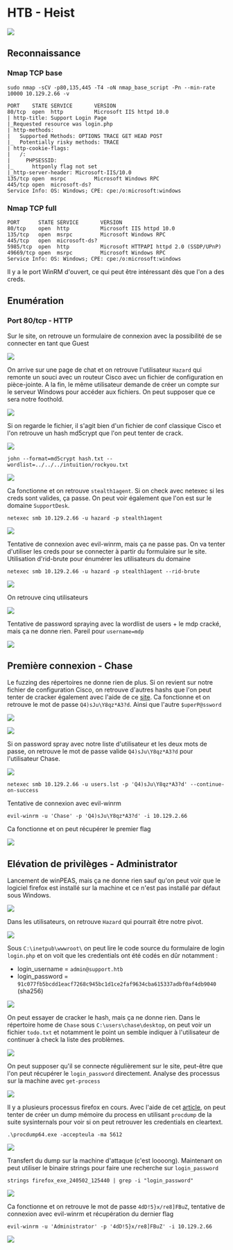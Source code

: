 # HTB - Heist

![](img/card.png)

## Reconnaissance

### Nmap TCP base

```
sudo nmap -sCV -p80,135,445 -T4 -oN nmap_base_script -Pn --min-rate 10000 10.129.2.66 -v

PORT    STATE SERVICE       VERSION
80/tcp  open  http          Microsoft IIS httpd 10.0
| http-title: Support Login Page
|_Requested resource was login.php
| http-methods:
|   Supported Methods: OPTIONS TRACE GET HEAD POST
|_  Potentially risky methods: TRACE
| http-cookie-flags:
|   /:
|     PHPSESSID:
|_      httponly flag not set
|_http-server-header: Microsoft-IIS/10.0
135/tcp open  msrpc         Microsoft Windows RPC
445/tcp open  microsoft-ds?
Service Info: OS: Windows; CPE: cpe:/o:microsoft:windows
```

### Nmap TCP full

```
PORT      STATE SERVICE       VERSION
80/tcp    open  http          Microsoft IIS httpd 10.0
135/tcp   open  msrpc         Microsoft Windows RPC
445/tcp   open  microsoft-ds?
5985/tcp  open  http          Microsoft HTTPAPI httpd 2.0 (SSDP/UPnP)
49669/tcp open  msrpc         Microsoft Windows RPC
Service Info: OS: Windows; CPE: cpe:/o:microsoft:windows
```

Il y a le port WinRM d'ouvert, ce qui peut être intéressant dès que l'on a des creds.

## Enumération

### Port 80/tcp - HTTP

Sur le site, on retrouve un formulaire de connexion avec la possibilité de se connecter en tant que Guest

![](img/80-login.png)

On arrive sur une page de chat et on retrouve l'utilisateur `Hazard` qui remonte un souci avec un routeur Cisco avec un fichier de configuration en pièce-jointe. A la fin, le même utilisateur demande de créer un compte sur le serveur Windows pour accéder aux fichiers. On peut supposer que ce sera notre foothold.

![](img/80-chat.png)

Si on regarde le fichier, il s'agit bien d'un fichier de conf classique Cisco et l'on retrouve un hash md5crypt que l'on peut tenter de crack.

![](img/80-conf-cisco.png)

`john --format=md5crypt hash.txt --wordlist=../../../intuition/rockyou.txt`

![](img/crack-md5crypthash.png)

Ca fonctionne et on retrouve `stealth1agent`. Si on check avec netexec si les creds sont valides, ça passe. On peut voir également que l'on est sur le domaine `SupportDesk`.

`netexec smb 10.129.2.66 -u hazard -p stealth1agent`

![](img/netexec-valid-account.png)

Tentative de connexion avec evil-winrm, mais ça ne passe pas. On va tenter d'utiliser les creds pour se connecter à partir du formulaire sur le site. Utilisation d'rid-brute pour énumérer les utilisateurs du domaine

`netexec smb 10.129.2.66 -u hazard -p stealth1agent --rid-brute`

![](img/netexec-rid-brute.png)

On retrouve cinq utilisateurs

![](img/netexec-userslist.png)

Tentative de password spraying avec la wordlist de users + le mdp cracké, mais ça ne donne rien. Pareil pour `username=mdp`

![](img/netexec-fail.png)

## Première connexion - Chase

Le fuzzing des répertoires ne donne rien de plus. Si on revient sur notre fichier de configuration Cisco, on retrouve d'autres hashs que l'on peut tenter de cracker également avec l'aide de ce [site](https://www.firewall.cx/cisco/cisco-routers/cisco-type7-password-crack.html). Ca fonctionne et on retrouve le mot de passe `Q4)sJu\Y8qz*A3?d`. Ainsi que l'autre `$uperP@ssword`

![](img/crack-hash7-cisco.png)

![](img/crack-hash7-cisco-other.png)

Si on password spray avec notre liste d'utilisateur et les deux mots de passe, on retrouve le mot de passe valide `Q4)sJu\Y8qz*A3?d` pour l'utilisateur Chase.

![](img/netexec-passspray.png)

`netexec smb 10.129.2.66 -u users.lst -p 'Q4)sJu\Y8qz*A3?d' --continue-on-success`

Tentative de connexion avec evil-winrm

`evil-winrm -u 'Chase' -p 'Q4)sJu\Y8qz*A3?d' -i 10.129.2.66`

Ca fonctionne et on peut récupérer le premier flag

![](img/userflag.png)

## Elévation de privilèges - Administrator

Lancement de winPEAS, mais ça ne donne rien sauf qu'on peut voir que le logiciel firefox est installé sur la machine et ce n'est pas installé par défaut sous Windows.

![](img/pe-installedsoft.png)

Dans les utilisateurs, on retrouve `Hazard` qui pourrait être notre pivot.

![](img/lat-users.png)

Sous `C:\inetpub\wwwroot\` on peut lire le code source du formulaire de login `login.php` et on voit que les credentials ont été codés en dûr notamment :
- login_username = `admin@support.htb`
- login_password = `91c077fb5bcdd1eacf7268c945bc1d1ce2faf9634cba615337adbf0af4db9040` (sha256)

![](img/pe-loginphp.png)

On peut essayer de cracker le hash, mais ça ne donne rien. Dans le répertoire home de `Chase` sous `C:\users\chase\desktop`, on peut voir un fichier `todo.txt` et notamment le point un semble indiquer à l'utilisateur de continuer à check la liste des problèmes.

![](img/pe-todo.png)

On peut supposer qu'il se connecte régulièrement sur le site, peut-être que l'on peut récupérer le `login_password` directement.
Analyse des processus sur la machine avec `get-process`

![](img/pe-process.png)

Il y a plusieurs processus firefox en cours. Avec l'aide de cet [article](https://book.hacktricks.xyz/windows-hardening/windows-local-privilege-escalation#memory-password-mining), on peut tenter de créer un dump mémoire du process en utilisant `procdump` de la suite sysinternals pour voir si on peut retrouver les credentials en cleartext.

`.\procdump64.exe -accepteula -ma 5612`

![](img/pe-procdump-ff.png)

Transfert du dump sur la machine d'attaque (c'est loooong). Maintenant on peut utiliser le binaire strings pour faire une recherche sur `login_password`

`strings firefox_exe_240502_125440 | grep -i "login_password"`

![](img/pe-strings.png)

Ca fonctionne et on retrouve le mot de passe `4dD!5}x/re8]FBuZ`, tentative de connexion avec evil-winrm et récupération du dernier flag

`evil-winrm -u 'Administrator' -p '4dD!5}x/re8]FBuZ' -i 10.129.2.66`

![](img/pe-winrm.png)
